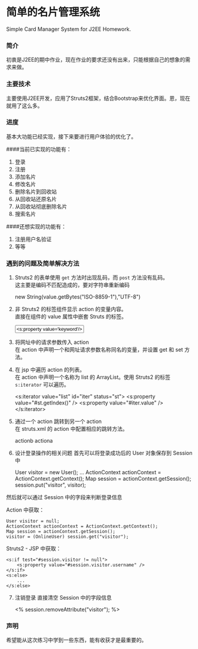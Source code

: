 简单的名片管理系统
=========================

Simple Card Manager System for J2EE Homework.  

### 简介
初衷是J2EE的期中作业，现在作业的要求还没有出来，只能根据自己的想象的需求来做。  

### 主要技术
主要使用J2EE开发，应用了Struts2框架，结合Bootstrap来优化界面。恩，现在就用了这么多。  

### 进度

基本大功能已经实现，接下来要进行用户体验的优化了。  

####当前已实现的功能有：  

1. 登录
2. 注册
3. 添加名片
4. 修改名片
5. 删除名片到回收站
6. 从回收站还原名片
7. 从回收站彻底删除名片
8. 搜索名片

####还想实现的功能有：

1. 注册用户名验证
2. 等等

### 遇到的问题及简单解决方法

1. Struts2 的表单使用 `get` 方法时出现乱码，而 `post` 方法没有乱码。  
这主要是编码不匹配造成的，要对字符串重新编码  

    new String(value.getBytes("ISO-8859-1"),"UTF-8")

2. 非 Struts2 的标签组件显示 action 的变量内容。  
直接在组件的 value 属性中嵌套 Struts 的标签。  

    <input type="text" value="<s:property value='keyword'/>">

3. 将网址中的请求参数传入 action  
在 action 中声明一个和网址请求参数名称同名的变量，并设置 get 和 set 方法。  

4. 在 jsp 中遍历 action 的列表。  
在 action 中声明一个名称为 list 的 ArrayList。使用 Struts2 的标签 `s:iterator` 可以遍历。  

    <s:iterator value="list" id="iter" status="st">
        <s:property value="#st.getIndex()" />
        <s:property value="#iter.value" />
    </s:iterator>

5. 通过一个 action 跳转到另一个 action  
在 struts.xml 的 action 中配置相应的跳转方法。  

    <!-- 不保留actiona的request对象 -->
    <action name="actiona" class="com.action.A">
        <result name="success" type="redirect">actionb</result>
    </action>
    
    <!-- 保留actionb的request对象 -->
    <action name="actionb" class="com.action.B">
        <result name="success" type="chain">actiona</result>
    </action>

6. 设计登录操作的相关问题
首先可以将登录成功后的 User 对象保存到 Session 中  

    User visitor = new User();
    ...
    ActionContext actionContext = ActionContext.getContext();
    Map session = actionContext.getSession();
    session.put("visitor", visitor);
    
然后就可以通过 Session 中的字段来判断登录信息  
  
Action 中获取：  

    User visitor = null;
    ActionContext actionContext = ActionContext.getContext();
    Map session = actionContext.getSession();
    visitor = (OnlineUser) session.get("visitor");

Struts2 - JSP 中获取： 
 
    <s:if test="#session.visitor != null">
        <s:property value="#session.visitor.username" />
    </s:if>
    <s:else>
        ...
    </s:else>

7. 注销登录
直接清空 Session 中的字段信息

    <%
        session.removeAttribute("visitor");
    %>

### 声明

希望能从这次练习中学到一些东西，能有收获才是最重要的。  

